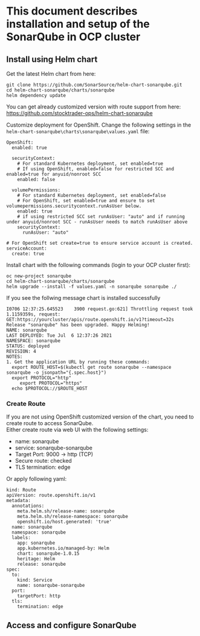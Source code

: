 # This document describes installation and setup of the SonarQube in OCP cluster

## Install using Helm chart

Get the latest Helm chart from here:

```
git clone https://github.com/SonarSource/helm-chart-sonarqube.git
cd helm-chart-sonarqube/charts/sonarqube
helm dependency update
```
You can get already customized version with route support from here: https://github.com/stocktrader-ops/helm-chart-sonarqube


Customize deployment for OpenShift. Change the following settings in the `helm-chart-sonarqube\charts\sonarqube\values.yaml` file:

```
OpenShift:
  enabled: true
  
  securityContext:
    # For standard Kubernetes deployment, set enabled=true
    # If using OpenShift, enabled=false for restricted SCC and enabled=true for anyuid/nonroot SCC
    enabled: false  
  
  volumePermissions:
    # For standard Kubernetes deployment, set enabled=false
    # For OpenShift, set enabled=true and ensure to set volumepermissions.securitycontext.runAsUser below.
    enabled: true
    # if using restricted SCC set runAsUser: "auto" and if running under anyuid/nonroot SCC - runAsUser needs to match runAsUser above
    securityContext:
      runAsUser: "auto"
      
# For OpenShift set create=true to ensure service account is created.
serviceAccount:
  create: true  
```

Install chart with the following commands (login to your OCP cluster first):

```
oc new-project sonarqube
cd helm-chart-sonarqube/charts/sonarqube
helm upgrade --install -f values.yaml -n sonarqube sonarqube ./
```

If you see the follwing message chart is installed successfully
```
I0706 12:37:25.645523    3900 request.go:621] Throttling request took 1.1159359s, request: GET:https://yourcluster/apis/route.openshift.io/v1?timeout=32s
Release "sonarqube" has been upgraded. Happy Helming!
NAME: sonarqube
LAST DEPLOYED: Tue Jul  6 12:37:26 2021
NAMESPACE: sonarqube
STATUS: deployed
REVISION: 4
NOTES:
1. Get the application URL by running these commands:
  export ROUTE_HOST=$(kubectl get route sonarqube --namespace sonarqube -o jsonpath="{.spec.host}")
  export PROTOCOL="http"
     export PROTOCOL="https"
  echo $PROTOCOL://$ROUTE_HOST
```

### Create Route
If you are not using OpenShift customized version of the chart, you need to create route to access SonarQube.  
Either create route via web UI with the following settings:
- name: sonarqube
- service: sonarqube-sonarqube
- Target Port: 9000 -> http (TCP)
- Secure route: checked
- TLS termination: edge

Or apply following yaml:

```
kind: Route
apiVersion: route.openshift.io/v1
metadata:
  annotations:
    meta.helm.sh/release-name: sonarqube
    meta.helm.sh/release-namespace: sonarqube
    openshift.io/host.generated: 'true'
  name: sonarqube
  namespace: sonarqube
  labels:
    app: sonarqube
    app.kubernetes.io/managed-by: Helm
    chart: sonarqube-1.0.15
    heritage: Helm
    release: sonarqube
spec:
  to:
    kind: Service
    name: sonarqube-sonarqube
  port:
    targetPort: http
  tls:
    termination: edge
```

## Access and configure SonarQube




